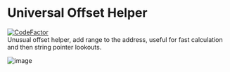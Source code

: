 # Universal Offset Helper
[![CodeFactor](https://www.codefactor.io/repository/github/fl-wer/uoh/badge)](https://www.codefactor.io/repository/github/fl-wer/uoh)  
Unusual offset helper, add range to the address, useful for fast calculation and then string pointer lookouts.

![image](https://user-images.githubusercontent.com/101416707/162595310-091de20b-e0f4-4155-bea0-6fe97360e299.png)
